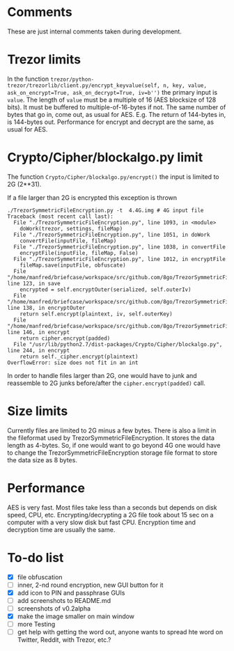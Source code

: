 # Comments

These are just internal comments taken during development.

# Trezor limits

In the function `trezor/python-trezor/trezorlib/client.py/encrypt_keyvalue(self, n, key, value, ask_on_encrypt=True, ask_on_decrypt=True, iv=b'')`
the primary input is `value`. The length of `value` must be a multiple of 16
(AES blocksize of 128 bits). It must be buffered to multiple-of-16-bytes if not.
The same number of bytes that go in, come out, as usual for AES.
E.g. The return of 144-bytes in, is 144-bytes out.
Performance for encrypt and decrypt are the same, as usual for AES.

# Crypto/Cipher/blockalgo.py limit

The function `Crypto/Cipher/blockalgo.py/encrypt()` the input is limited to 2G (2**31).

If a file larger than 2G is encrypted this exception is thrown
```
./TrezorSymmetricFileEncryption.py -t  4.4G.img # 4G input file
Traceback (most recent call last):
  File "./TrezorSymmetricFileEncryption.py", line 1093, in <module>
    doWork(trezor, settings, fileMap)
  File "./TrezorSymmetricFileEncryption.py", line 1051, in doWork
    convertFile(inputFile, fileMap)
  File "./TrezorSymmetricFileEncryption.py", line 1038, in convertFile
    encryptFile(inputFile, fileMap, False)
  File "./TrezorSymmetricFileEncryption.py", line 1012, in encryptFile
    fileMap.save(inputFile, obfuscate)
  File "/home/manfred/briefcase/workspace/src/github.com/8go/TrezorSymmetricFileEncryption/file_map.py", line 123, in save
    encrypted = self.encryptOuter(serialized, self.outerIv)
  File "/home/manfred/briefcase/workspace/src/github.com/8go/TrezorSymmetricFileEncryption/file_map.py", line 138, in encryptOuter
    return self.encrypt(plaintext, iv, self.outerKey)
  File "/home/manfred/briefcase/workspace/src/github.com/8go/TrezorSymmetricFileEncryption/file_map.py", line 146, in encrypt
    return cipher.encrypt(padded)
  File "/usr/lib/python2.7/dist-packages/Crypto/Cipher/blockalgo.py", line 244, in encrypt
    return self._cipher.encrypt(plaintext)
OverflowError: size does not fit in an int
```

In order to handle files larger than 2G, one would have to junk and reassemble to 2G junks before/after the `cipher.encrypt(padded)` call.

# Size limits

Currently files are limited to 2G minus a few bytes.
There is also a limit in the fileformat used by TrezorSymmetricFileEncryption.
It stores the data length as 4-bytes. So, if one would want to go beyond 4G one
would have to change the TrezorSymmetricFileEncryption storage file format
to store the data size as 8 bytes.

# Performance

AES is very fast.
Most files take less than a seconds but depends on disk speed, CPU, etc.
Encrypting/decrypting a 2G file took about 15 sec on a computer with a very slow disk but fast CPU.
Encryption time and decryption time are usually the same.

# To-do list

- [x] file obfuscation
- [ ] inner, 2-nd round encryption, new GUI button for it
- [x] add icon to PIN and passphrase GUIs
- [ ] add screenshots to README.md
- [ ] screenshots of v0.2alpha
- [x] make the image smaller on main window
- [ ] more Testing
- [ ] get help with getting the word out, anyone wants to spread hte word on Twitter, Reddit, with Trezor, etc.?
